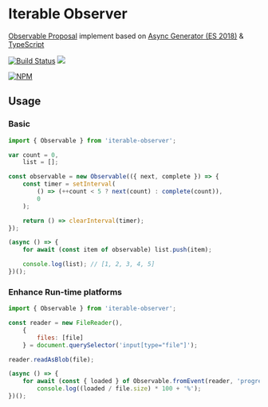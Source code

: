 # Iterable Observer

[Observable Proposal][1] implement based on [Async Generator (ES 2018)][2] & [TypeScript][3]

[![Build Status](https://travis-ci.com/EasyWebApp/iterable-observer.svg?branch=master)][4]
[![](https://data.jsdelivr.com/v1/package/npm/iterable-observer/badge?style=rounded)][5]

[![NPM](https://nodei.co/npm/iterable-observer.png?downloads=true&downloadRank=true&stars=true)][6]

## Usage

### Basic

```javascript
import { Observable } from 'iterable-observer';

var count = 0,
    list = [];

const observable = new Observable(({ next, complete }) => {
    const timer = setInterval(
        () => (++count < 5 ? next(count) : complete(count)),
        0
    );

    return () => clearInterval(timer);
});

(async () => {
    for await (const item of observable) list.push(item);

    console.log(list); // [1, 2, 3, 4, 5]
})();
```

### Enhance Run-time platforms

```javascript
import { Observable } from 'iterable-observer';

const reader = new FileReader(),
    {
        files: [file]
    } = document.querySelector('input[type="file"]');

reader.readAsBlob(file);

(async () => {
    for await (const { loaded } of Observable.fromEvent(reader, 'progress'))
        console.log((loaded / file.size) * 100 + '%');
})();
```

[1]: https://github.com/tc39/proposal-observable
[2]: https://tc39.es/ecma262/#sec-asyncgeneratorfunction-objects
[3]: https://www.typescriptlang.org/
[4]: https://travis-ci.com/EasyWebApp/iterable-observer
[5]: https://www.jsdelivr.com/package/npm/iterable-observer
[6]: https://nodei.co/npm/iterable-observer/

